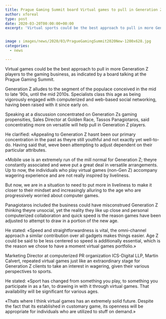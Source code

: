 ```yaml
---
title: Prague Gaming Summit board Virtual games to pull in Generation Z players
author: xforeal 
type: post
date: 2020-03-20T00:00:00+00:00
excerpt: 'Virtual sports could be the best approach to pull in more Generation Z players to the gaming business, as indicated by a board talking at the Prague Gaming Summit '


image : images/news/2020/03/PragueGamingSummit2020New-1200x628.jpg
categories:
  - news

---
```

Virtual games could be the best approach to pull in more Generation Z players to the gaming business, as indicated by a board talking at the Prague Gaming Summit. 

Generation Z alludes to the segment of the populace conceived in the mid to late &#8217;90s, until the mid 2010s. Specialists class this age as being vigorously engaged with computerized and web-based social networking, having been raised with it since early on. 

Speaking at a discussion concentrated on Generation Zs gaming propensities, Sales Director at Golden Race, Tassos Panagiotaros, said concentrating more on versatile will help pull in Generation Z players. 

He clarified: &#171;Appealing to Generation Z hasnt been our primary concentration in the past as theyre still youthful and not exactly yet well-to-do. Having said that, weve been attempting to adjust dependent on their particular attributes. 

&#171;Mobile use is an extremely run of the mill normal for Generation Z; theyre constantly associated and weve put a great deal in versatile arrangements. Up to now, the individuals who play virtual games (non-Gen Z) accompany wagering experience and are not really inspired by liveliness. 

But now, we are in a situation to need to put more in liveliness to make it closer to their mindset and increasingly alluring to the age who are progressively worried about computer games. 

Panagiotaros included the business could have misconstrued Generation Z thinking theyre unsocial, yet the reality they like up close and personal computerized collaboration and quick speed is the reason games have been adjusted to attempt to draw in a portion of the new age. 

He stated: &#171;Speed and straightforwardness is vital, the omni-channel approach a similar contribution over all gadgets makes things easier. Age Z could be said to be less centered so speed is additionally essential, which is the reason we chose to have a moment virtual games portfolio.&#187; 

Marketing Director at computerized PR organization ICS-Digital LLP, Martin Calvert, repeated virtual games just like an extraordinary stage for Generation Z clients to take an interest in wagering, given their various perspectives to sports. 

He stated: &#171;Sport has changed from something you play, to something you participate in as a fan, to drawing in with it through virtual games. That availability will be significant for various ages. 

&#171;Thats where I think virtual games has an extremely solid future. Despite the fact that its established in customary game, its openness will be appropriate for individuals who are utilized to stuff on demand.&#187;